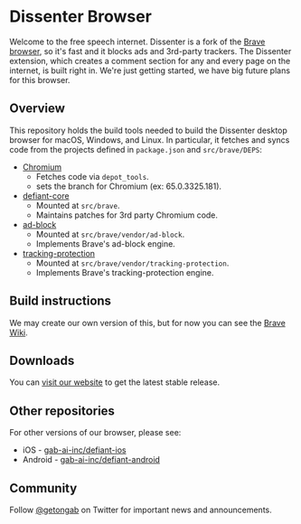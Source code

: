 # Dissenter Browser

Welcome to the free speech internet.  Dissenter is a fork of the [Brave browser](https://github.com/brave/brave-browser), so it's fast and it blocks ads and 3rd-party trackers.  The Dissenter extension, which creates a comment section for any and every page on the internet, is built right in.  We're just getting started, we have big future plans for this browser.

## Overview 

This repository holds the build tools needed to build the Dissenter desktop browser for macOS, Windows, and Linux.  In particular, it fetches and syncs code from the projects defined in `package.json` and `src/brave/DEPS`:

  - [Chromium](https://chromium.googlesource.com/chromium/src.git)
    - Fetches code via `depot_tools`.
    - sets the branch for Chromium (ex: 65.0.3325.181).
  - [defiant-core](https://github.com/gab-ai-inc/defiant-core)
    - Mounted at `src/brave`.
    - Maintains patches for 3rd party Chromium code.
  - [ad-block](https://github.com/brave/ad-block)
    - Mounted at `src/brave/vendor/ad-block`.
    - Implements Brave's ad-block engine.
  - [tracking-protection](https://github.com/brave/tracking-protection)
    - Mounted at `src/brave/vendor/tracking-protection`.
    - Implements Brave's tracking-protection engine.
    
## Build instructions

We may create our own version of this, but for now you can see the [Brave Wiki](https://github.com/brave/brave-browser/wiki).

## Downloads

You can [visit our website](https://dissenter.com/) to get the latest stable release.

## Other repositories

For other versions of our browser, please see:

* iOS - [gab-ai-inc/defiant-ios](https://github.com/gab-ai-inc/defiant-ios)
* Android - [gab-ai-inc/defiant-android](https://github.com/gab-ai-inc/defiant-android)

## Community

Follow [@getongab](https://twitter.com/getongab) on Twitter for important news and announcements.
